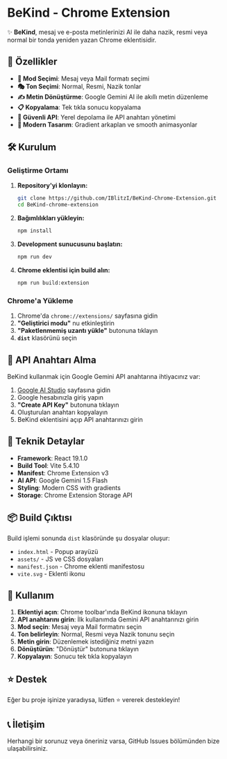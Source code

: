 # BeKind - Chrome Extension

✨ **BeKind**, mesaj ve e-posta metinlerinizi AI ile daha nazik, resmi veya normal bir tonda yeniden yazan Chrome eklentisidir.

## 🚀 Özellikler

- **📩 Mod Seçimi**: Mesaj veya Mail formatı seçimi
- **🎭 Ton Seçimi**: Normal, Resmi, Nazik tonlar
- **✍️ Metin Dönüştürme**: Google Gemini AI ile akıllı metin düzenleme
- **📋 Kopyalama**: Tek tıkla sonucu kopyalama
- **🔐 Güvenli API**: Yerel depolama ile API anahtarı yönetimi
- **🎨 Modern Tasarım**: Gradient arkaplan ve smooth animasyonlar

## 🛠️ Kurulum

### Geliştirme Ortamı

1. **Repository'yi klonlayın:**
   ```bash
   git clone https://github.com/IBlitzI/BeKind-Chrome-Extension.git
   cd BeKind-chrome-extension
   ```

2. **Bağımlılıkları yükleyin:**
   ```bash
   npm install
   ```

3. **Development sunucusunu başlatın:**
   ```bash
   npm run dev
   ```

4. **Chrome eklentisi için build alın:**
   ```bash
   npm run build:extension
   ```

### Chrome'a Yükleme

1. Chrome'da `chrome://extensions/` sayfasına gidin
2. **"Geliştirici modu"** nu etkinleştirin
3. **"Paketlenmemiş uzantı yükle"** butonuna tıklayın
4. **`dist`** klasörünü seçin

## 🔑 API Anahtarı Alma

BeKind kullanmak için Google Gemini API anahtarına ihtiyacınız var:

1. [Google AI Studio](https://makersuite.google.com/app/apikey) sayfasına gidin
2. Google hesabınızla giriş yapın
3. **"Create API Key"** butonuna tıklayın
4. Oluşturulan anahtarı kopyalayın
5. BeKind eklentisini açıp API anahtarınızı girin

## 🎨 Teknik Detaylar

- **Framework**: React 19.1.0
- **Build Tool**: Vite 5.4.10
- **Manifest**: Chrome Extension v3
- **AI API**: Google Gemini 1.5 Flash
- **Styling**: Modern CSS with gradients
- **Storage**: Chrome Extension Storage API

## 📦 Build Çıktısı

Build işlemi sonunda `dist` klasöründe şu dosyalar oluşur:
- `index.html` - Popup arayüzü
- `assets/` - JS ve CSS dosyaları
- `manifest.json` - Chrome eklenti manifestosu
- `vite.svg` - Eklenti ikonu

## 🌟 Kullanım

1. **Eklentiyi açın**: Chrome toolbar'ında BeKind ikonuna tıklayın
2. **API anahtarını girin**: İlk kullanımda Gemini API anahtarınızı girin
3. **Mod seçin**: Mesaj veya Mail formatını seçin
4. **Ton belirleyin**: Normal, Resmi veya Nazik tonunu seçin
5. **Metin girin**: Düzenlemek istediğiniz metni yazın
6. **Dönüştürün**: "Dönüştür" butonuna tıklayın
7. **Kopyalayın**: Sonucu tek tıkla kopyalayın

## ⭐ Destek

Eğer bu proje işinize yaradıysa, lütfen ⭐ vererek destekleyin!

## 📞 İletişim

Herhangi bir sorunuz veya öneriniz varsa, GitHub Issues bölümünden bize ulaşabilirsiniz.
